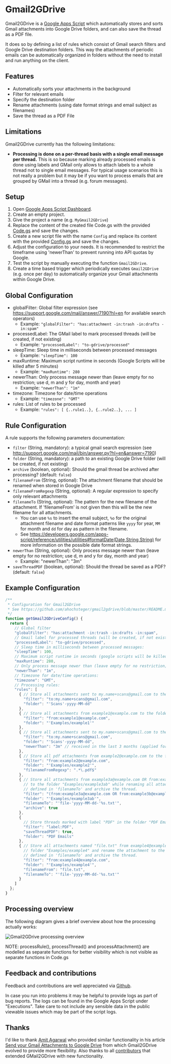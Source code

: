 Gmail2GDrive
============

Gmail2GDrive is a [Google Apps Script](https://developers.google.com/apps-script/) which automatically stores and sorts Gmail attachments into Google Drive folders, and can also save the thread as a PDF file.

It does so by defining a list of rules which consist of Gmail search filters and Google Drive destination folders.
This way the attachments of periodic emails can be automatically organized in folders without the need to install and run anything on the client.

Features
--------

* Automatically sorts your attachments in the background
* Filter for relevant emails
* Specify the destination folder
* Rename attachments (using date format strings and email subject as filenames)
* Save the thread as a PDF File

Limitations
-----------

Gmail2GDrive currently has the following limitations:

* **Processing is done on a per-thread basis with a single email message per thread.** This is so because marking already processed emails is done using labels and GMail only allows to attach labels to a whole thread not to single email messages. For typical usage scenarios this is not really a problem but it may be if you want to process emails that are grouped by GMail into a thread (e.g. forum messages).

Setup
-----

1. Open [Google Apps Script Dashboard](https://script.google.com/).
2. Create an empty project.
3. Give the project a name (e.g. `MyGmail2GDrive`)
4. Replace the content of the created file Code.gs with the provided [Code.gs](Code.gs) and save the changes.
5. Create a new script file with the name `Config` and replace its content with the provided [Config.gs](Config.gs) and save the changes.
6. Adjust the configuration to your needs. It is recommended to restrict the timeframe using 'newerThan' to prevent running into API quotas by Google.
7. Test the script by manually executing the function `Gmail2GDrive`.
8. Create a time based trigger which periodically executes `Gmail2GDrive` (e.g. once per day) to automatically organize your Gmail attachments within Google Drive.

Global Configuration
--------------------

* globalFilter: Global filter expression (see <https://support.google.com/mail/answer/7190?hl=en> for available search operators)
  * Example: `"globalFilter": "has:attachment -in:trash -in:drafts -in:spam"`
* processedLabel: The GMail label to mark processed threads (will be created, if not existing)
  * Example: `"processedLabel": "to-gdrive/processed"`
* sleepTime: Sleep time in milliseconds between processed messages
  * Example: `"sleepTime": 100`
* maxRuntime: Maximum script runtime in seconds (Google Scripts will be killed after 5 minutes)
  * Example: `"maxRuntime": 280`
* newerThan: Only process message newer than (leave empty for no restriction; use d, m and y for day, month and year)
  * Example: `"newerThan": "1m"`
* timezone: Timezone for date/time operations
  * Example: `"timezone": "GMT"`
* rules: List of rules to be processed
  * Example: `"rules": [ {..rule1..}, {..rule2..}, ... ]`

Rule Configuration
------------------

A rule supports the following parameters documentation:

* `filter` (String, mandatory): a typical gmail search expression (see <http://support.google.com/mail/bin/answer.py?hl=en&answer=7190>)
* `folder` (String, mandatory): a path to an existing Google Drive folder (will be created, if not existing)
* `archive` (boolean, optional): Should the gmail thread be archived after processing? (default: `false`)
* `filenameFrom` (String, optional): The attachment filename that should be renamed when stored in Google Drive
* `filenameFromRegexp` (String, optional): A regular expression to specify only relevant attachments
* `filenameTo` (String, optional): The pattern for the new filename of the attachment. If 'filenameFrom' is not given then this will be the new filename for all attachments.
  * You can use `%s` to insert the email subject, `%o` for the original attachment filename and date format patterns like `yyyy` for year, `MM` for month and `dd` for day as pattern in the filename.
  * See <https://developers.google.com/apps-script/reference/utilities/utilities#formatDate(Date,String,String)> for more information on the possible date format strings.
* `newerThan` (String, optional): Only process message newer than (leave empty for no restriction; use d, m and y for day, month and year)
  * Example: "newerThan": "3m"
* `saveThreadPDF` (boolean, optional): Should the thread be saved as a PDF? (default: `false`)


Example Configuration
---------------------

```javascript
/**
 * Configuration for Gmail2GDrive
 * See https://github.com/ahochsteger/gmail2gdrive/blob/master/README.md for a config reference
 */
function getGmail2GDriveConfig() {
  return {
    // Global filter
    "globalFilter": "has:attachment -in:trash -in:drafts -in:spam",
    // Gmail label for processed threads (will be created, if not existing):
    "processedLabel": "to-gdrive/processed",
    // Sleep time in milliseconds between processed messages:
    "sleepTime": 100,
    // Maximum script runtime in seconds (google scripts will be killed after 5 minutes):
    "maxRuntime": 280,
    // Only process message newer than (leave empty for no restriction; use d, m and y for day, month and year):
    "newerThan": "1m",
    // Timezone for date/time operations:
    "timezone": "GMT",
    // Processing rules:
    "rules": [
      { // Store all attachments sent to my.name+scans@gmail.com to the folder "Scans"
        "filter": "to:my.name+scans@gmail.com",
        "folder": "'Scans'-yyyy-MM-dd"
      },
      { // Store all attachments from example1@example.com to the folder "Examples/example1"
        "filter": "from:example1@example.com",
        "folder": "'Examples/example1'"
      },
      { // Store all attachments sent to my.name+scans@gmail.com to the folder "Scans" with extend received dates
        "filter": "to:my.name+scans@gmail.com",
        "folder": "'Scans'-yyyy-MM-dd",
        "newerThan": "3m" // received in the last 3 months (applied for this rule only)
      },
      { // Store all pdf attachments from example2@example.com to the folder "Examples/example2"
        "filter": "from:example2@example.com",
        "folder": "'Examples/example2'",
        "filenameFromRegexp": ".*\.pdf$"
      },
      { // Store all attachments from example3a@example.com OR from:example3b@example.com
        // to the folder "Examples/example3ab" while renaming all attachments to the pattern
        // defined in 'filenameTo' and archive the thread.
        "filter": "(from:example3a@example.com OR from:example3b@example.com)",
        "folder": "'Examples/example3ab'",
        "filenameTo": "'file-'yyyy-MM-dd-'%s.txt'",
        "archive": true
      },
      {
        // Store threads marked with label "PDF" in the folder "PDF Emails" als PDF document.
        "filter": "label:PDF",
        "saveThreadPDF": true,
        "folder": "PDF Emails"
      },
      { // Store all attachments named "file.txt" from example4@example.com to the
        // folder "Examples/example4" and rename the attachment to the pattern
        // defined in 'filenameTo' and archive the thread.
        "filter": "from:example4@example.com",
        "folder": "'Examples/example4'",
        "filenameFrom": "file.txt",
        "filenameTo": "'file-'yyyy-MM-dd-'%s.txt'"
      }
    ]
  };
}
```

Processing overview
-------------------

The following diagram gives a brief overview about how the processing actually works:

![Gmail2GDrive processing overview](gmail2gdrive.png)

NOTE: processRule(), processThread() and processAttachment() are modelled as separate functions for better visibility which is not visible as separate functions in Code.gs

Feedback and contributions
--------------------------

Feedback and contributions are well appreciated via [Github](https://github.com/ahochsteger/gmail2gdrive).

In case you run into problems it may be helpful to provide logs as part of bug reports.
The logs can be found in the Google Apps Script under "Executions".
Take care to not include any sensible data in the public viewable issues which may be part of the script logs.

Thanks
------

I'd like to thank [Amit Agarwal](http://www.labnol.org/about/) who provided similar functionality in his article [Send your Gmail Attachments to Google Drive](http://www.labnol.org/internet/send-gmail-to-google-drive/21236/) from which Gmail2GDrive evolved to provide more flexibility.
Also thanks to all [contributors](https://github.com/ahochsteger/gmail2gdrive/graphs/contributors) that extended GMail2GDrive with new functionality.
